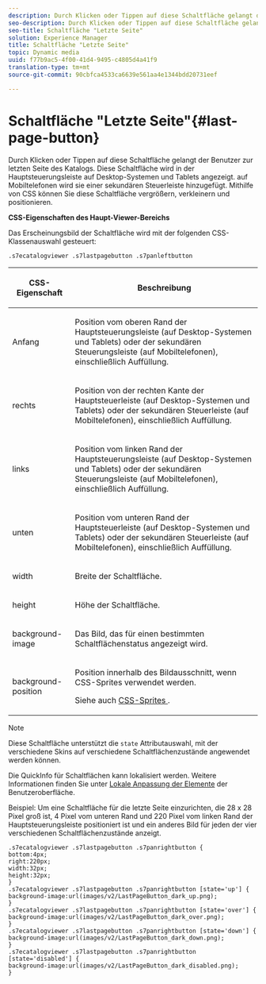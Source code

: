 ```yaml
---
description: Durch Klicken oder Tippen auf diese Schaltfläche gelangt der Benutzer zur letzten Seite des Katalogs. Diese Schaltfläche wird in der Hauptsteuerungsleiste auf Desktop-Systemen und Tablets angezeigt. auf Mobiltelefonen wird sie einer sekundären Steuerleiste hinzugefügt. Mithilfe von CSS können Sie diese Schaltfläche vergrößern, verkleinern und positionieren.
seo-description: Durch Klicken oder Tippen auf diese Schaltfläche gelangt der Benutzer zur letzten Seite des Katalogs. Diese Schaltfläche wird in der Hauptsteuerungsleiste auf Desktop-Systemen und Tablets angezeigt. auf Mobiltelefonen wird sie einer sekundären Steuerleiste hinzugefügt. Mithilfe von CSS können Sie diese Schaltfläche vergrößern, verkleinern und positionieren.
seo-title: Schaltfläche "Letzte Seite"
solution: Experience Manager
title: Schaltfläche "Letzte Seite"
topic: Dynamic media
uuid: f77b9ac5-4f00-41d4-9495-c4805d4a41f9
translation-type: tm+mt
source-git-commit: 90cbfca4533ca6639e561aa4e1344bdd20731eef

---
```



# Schaltfläche &quot;Letzte Seite&quot;{#last-page-button}

Durch Klicken oder Tippen auf diese Schaltfläche gelangt der Benutzer zur letzten Seite des Katalogs. Diese Schaltfläche wird in der Hauptsteuerungsleiste auf Desktop-Systemen und Tablets angezeigt. auf Mobiltelefonen wird sie einer sekundären Steuerleiste hinzugefügt. Mithilfe von CSS können Sie diese Schaltfläche vergrößern, verkleinern und positionieren.

<!--<a id="section_6C008EE11212461FA744F2540D38C295"></a>-->

**CSS-Eigenschaften des Haupt-Viewer-Bereichs**

Das Erscheinungsbild der Schaltfläche wird mit der folgenden CSS-Klassenauswahl gesteuert:

`.s7ecatalogviewer .s7lastpagebutton .s7panleftbutton`

<table id="table_94EE3F5BBE4547C0B4943471CEE7EDE4"> 
 <thead> 
  <tr> 
   <th colname="col1" class="entry"> <p> CSS-Eigenschaft </p> </th> 
   <th colname="col2" class="entry"> <p>Beschreibung </p> </th> 
  </tr> 
 </thead>
 <tbody> 
  <tr> 
   <td colname="col1"> <p> <span class="codeph"> Anfang </span> </p> </td> 
   <td colname="col2"> <p>Position vom oberen Rand der Hauptsteuerungsleiste (auf Desktop-Systemen und Tablets) oder der sekundären Steuerungsleiste (auf Mobiltelefonen), einschließlich Auffüllung. </p> </td> 
  </tr> 
  <tr> 
   <td colname="col1"> <p> <span class="codeph"> rechts </span> </p> </td> 
   <td colname="col2"> <p>Position von der rechten Kante der Hauptsteuerleiste (auf Desktop-Systemen und Tablets) oder der sekundären Steuerleiste (auf Mobiltelefonen), einschließlich Auffüllung. </p> </td> 
  </tr> 
  <tr> 
   <td colname="col1"> <p> <span class="codeph"> links </span> </p> </td> 
   <td colname="col2"> <p>Position vom linken Rand der Hauptsteuerungsleiste (auf Desktop-Systemen und Tablets) oder der sekundären Steuerungsleiste (auf Mobiltelefonen), einschließlich Auffüllung. </p> </td> 
  </tr> 
  <tr> 
   <td colname="col1"> <p> <span class="codeph"> unten </span> </p> </td> 
   <td colname="col2"> <p>Position vom unteren Rand der Hauptsteuerleiste (auf Desktop-Systemen und Tablets) oder der sekundären Steuerleiste (auf Mobiltelefonen), einschließlich Auffüllung. </p> </td> 
  </tr> 
  <tr> 
   <td colname="col1"> <p> <span class="codeph"> width </span> </p> </td> 
   <td colname="col2"> <p>Breite der Schaltfläche. </p> </td> 
  </tr> 
  <tr> 
   <td colname="col1"> <p> <span class="codeph"> height </span> </p> </td> 
   <td colname="col2"> <p>Höhe der Schaltfläche. </p> </td> 
  </tr> 
  <tr> 
   <td colname="col1"> <p> <span class="codeph"> background-image </span> </p> </td> 
   <td colname="col2"> <p>Das Bild, das für einen bestimmten Schaltflächenstatus angezeigt wird. </p> </td> 
  </tr> 
  <tr> 
   <td colname="col1"> <p> <span class="codeph"> background-position </span> </p> </td> 
   <td colname="col2"> <p> Position innerhalb des Bildausschnitt, wenn CSS-Sprites verwendet werden. </p> <p>Siehe auch <a href="../../../c-html5-s7-aem-asset-viewers/c-html5-20-ecatalog-viewer-about/c-html5-20-ecatalog-viewer-customizingviewer/c-html5-20-ecatalog-viewer-customizingviewer.md#section-9d570f95eb2443aca74c1b02f6e89aff" format="dita" scope="local"> CSS-Sprites </a>. </p> </td> 
  </tr> 
 </tbody> 
</table>

>[!NOTE]
>
>Diese Schaltfläche unterstützt die `state` Attributauswahl, mit der verschiedene Skins auf verschiedene Schaltflächenzustände angewendet werden können.

Die QuickInfo für Schaltflächen kann lokalisiert werden. Weitere Informationen finden Sie unter [Lokale Anpassung der Elemente](../../../c-html5-s7-aem-asset-viewers/c-html5-20-ecatalog-viewer-about/c-html5-20-ecatalog-viewer-localization.md#concept-cbfc39344c494eb7b9f6a272cff0cc74) der Benutzeroberfläche.

Beispiel: Um eine Schaltfläche für die letzte Seite einzurichten, die 28 x 28 Pixel groß ist, 4 Pixel vom unteren Rand und 220 Pixel vom linken Rand der Hauptsteuerungsleiste positioniert ist und ein anderes Bild für jeden der vier verschiedenen Schaltflächenzustände anzeigt.

```
.s7ecatalogviewer .s7lastpagebutton .s7panrightbutton { 
bottom:4px; 
right:220px; 
width:32px; 
height:32px; 
} 
.s7ecatalogviewer .s7lastpagebutton .s7panrightbutton [state='up'] { 
background-image:url(images/v2/LastPageButton_dark_up.png); 
} 
.s7ecatalogviewer .s7lastpagebutton .s7panrightbutton [state='over'] {  
background-image:url(images/v2/LastPageButton_dark_over.png); 
} 
.s7ecatalogviewer .s7lastpagebutton .s7panrightbutton [state='down'] {  
background-image:url(images/v2/LastPageButton_dark_down.png); 
} 
.s7ecatalogviewer .s7lastpagebutton .s7panrightbutton [state='disabled'] { 
background-image:url(images/v2/LastPageButton_dark_disabled.png); 
}
```

